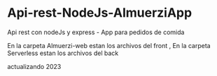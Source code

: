 # Api-rest-NodeJs-AlmuerziApp

Api rest con nodeJs y express - App para pedidos de comida

En la carpeta Almuerzi-web estan los archivos del front ,
En la carpeta Serverless estan los archivos del back

actualizando 2023
